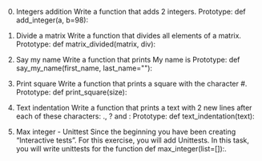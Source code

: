 0. Integers addition
Write a function that adds 2 integers.
Prototype: def add_integer(a, b=98):

1. Divide a matrix
Write a function that divides all elements of a matrix.
Prototype: def matrix_divided(matrix, div):

2. Say my name
Write a function that prints My name is <first name> <last name>
Prototype: def say_my_name(first_name, last_name=""):

3. Print square
Write a function that prints a square with the character #.
Prototype: def print_square(size):

4. Text indentation
Write a function that prints a text with 2 new lines after each of these characters: ., ? and :
Prototype: def text_indentation(text):

5. Max integer - Unittest
Since the beginning you have been creating “Interactive tests”. For this exercise, you will add Unittests.
In this task, you will write unittests for the function def max_integer(list=[]):.


